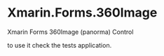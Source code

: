 # Xmarin.Forms.360Image
Xmarin Forms 360Image (panorma) Control

to use it check the tests application.
